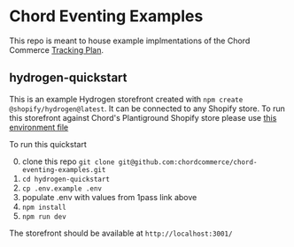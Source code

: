 # Chord Eventing Examples

This repo is meant to house example implmentations of the Chord Commerce [Tracking Plan](https://docs.chord.co/tracking-plan).

## hydrogen-quickstart

This is an example Hydrogen storefront created with `npm create @shopify/hydrogen@latest`. It can be connected to any Shopify store. To run this storefront against Chord's Plantiground Shopify store please use [this environment file](https://share.1password.com/s#FNY68qVCcZArWDrwqCX8a5sFO1mHcyymYVJdU7dkKPQ)

To run this quickstart

0. clone this repo `git clone git@github.com:chordcommerce/chord-eventing-examples.git`
1. `cd hydrogen-quickstart`
2. `cp .env.example .env`
3. populate .env with values from 1pass link above
4. `npm install`
5. `npm run dev`

The storefront should be available at `http://localhost:3001/`
